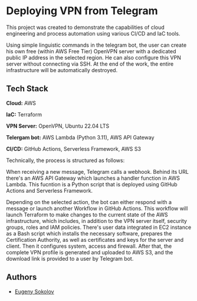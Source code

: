 
# Deploying VPN from Telegram

This project was created to demonstrate the capabilities of cloud engineering and process automation using various CI/CD and IaC tools.

Using simple linguistic commands in the telegram bot, the user can create his own free (within AWS Free Tier) OpenVPN server with a dedicated public IP address in the selected region. He can also configure this VPN server without connecting via SSH. At the end of the work, the entire infrastructure will be automatically destroyed.
## Tech Stack

**Cloud:** AWS

**IaC:** Terraform

**VPN Server:** OpenVPN, Ubuntu 22.04 LTS

**Telergam bot:** AWS Lambda (Python 3.11), AWS API Gateway

**CI/CD:** GitHub Actions, Serverless Framework, AWS S3

Technically, the process is structured as follows:

When receiving a new message, Telegram calls a webhook.
Behind its URL there's an AWS API Gateway which launches a handler function in AWS Lambda. This fucntion is a Python script that is deployed using GitHub Actions and Serverless Framework.

Depending on the selected action, the bot can either respond with a message or launch another Workflow in GitHub Actions. This workflow will launch Terraform to make changes to the current state of the AWS infrastructure, which includes, in addition to the VPN server itself, security groups, roles and IAM policies. There's user data integrated in EC2 instance as a Bash script which installs the necessary software, prepares the Certification Authority, as well as certificates and keys for the server and client. Then it configures system, access and firewall. After that, the complete VPN profile is generated and uploaded to AWS S3, and the download link is provided to a user by Telegram bot.
## Authors

- [Eugeny Sokolov](https://linkedin.com/in/esklv)

